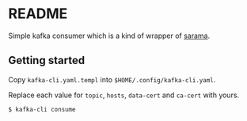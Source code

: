 # README
Simple kafka consumer which is a kind of wrapper of [sarama](https://github.com/Shopify/sarama).

## Getting started
Copy `kafka-cli.yaml.templ` into `$HOME/.config/kafka-cli.yaml`.

Replace each value for `topic`, `hosts`, `data-cert` and `ca-cert` with yours.

```
$ kafka-cli consume
```
